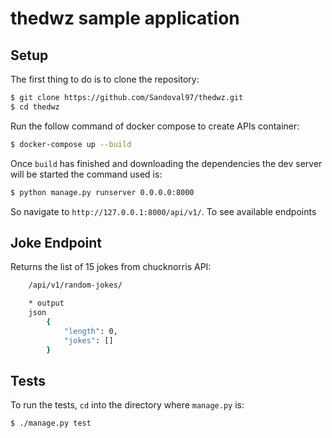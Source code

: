 # thedwz sample application

## Setup

The first thing to do is to clone the repository:

```sh
$ git clone https://github.com/Sandoval97/thedwz.git
$ cd thedwz
```

Run the follow command of docker compose to create APIs container:

```sh
$ docker-compose up --build
```

Once `build` has finished and downloading the dependencies the dev server will be started the command used is:
```sh
$ python manage.py runserver 0.0.0.0:8000
```
So navigate to `http://127.0.0.1:8000/api/v1/`. To see available endpoints

## Joke Endpoint

Returns the list of 15 jokes from chucknorris API: 

```sh
    /api/v1/random-jokes/

    * output
    json
        {
            "length": 0,
            "jokes": []
        }
```

## Tests

To run the tests, `cd` into the directory where `manage.py` is:
```sh
$ ./manage.py test